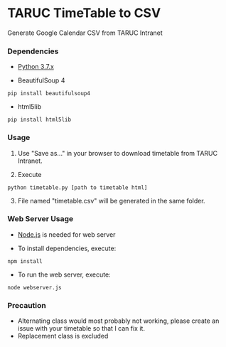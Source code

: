 # TARUC TimeTable to CSV
Generate Google Calendar CSV from TARUC Intranet  

### Dependencies
* [Python 3.7.x](https://www.python.org/downloads/) 

* BeautifulSoup 4  
```
pip install beautifulsoup4
```
* html5lib  
```
pip install html5lib
```

### Usage
1) Use "Save as..." in your browser to download timetable from TARUC Intranet.  

2) Execute
```
python timetable.py [path to timetable html]
```
3) File named "timetable.csv" will be generated in the same folder.

### Web Server Usage
- [Node.js](https://nodejs.org/en/) is needed for web server  

- To install dependencies, execute:
```
npm install
```
- To run the web server, execute: 
```
node webserver.js
```

### Precaution
- Alternating class would most probably not working, please create an issue with your timetable so that I can fix it.
- Replacement class is excluded

